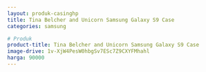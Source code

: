 ```yaml
---
layout: produk-casinghp
title: Tina Belcher and Unicorn Samsung Galaxy S9 Case
categories: samsung

# Produk
product-title: Tina Belcher and Unicorn Samsung Galaxy S9 Case
image-drive: 1v-XjW4PesW0hbgSv7ESc7Z9CXYFMhahl
harga: 90000
---
```

